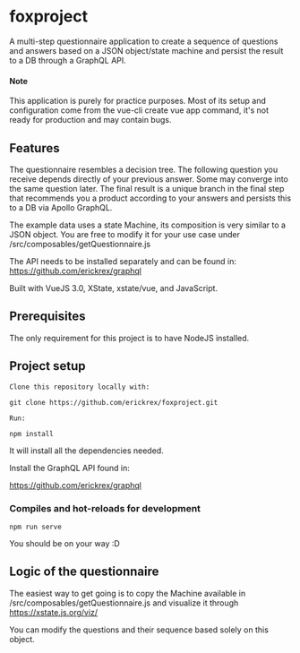 # foxproject

A multi-step questionnaire application to create a sequence of questions and answers based on a JSON object/state machine and persist the result to a DB through a GraphQL API.  

#### Note
This application is purely for practice purposes. Most of its setup and configuration come from the vue-cli create vue app command, it's not ready for production and may contain bugs. 

## Features
The questionnaire resembles a decision tree. The following question you receive depends directly of your previous answer. Some may converge into the same question later. The final result is a unique branch in the final step that recommends you a product according to your answers and persists this to a DB via Apollo GraphQL.


The example data uses a state Machine, its composition is very similar to a JSON object. You are free to modify it for your use case under /src/composables/getQuestionnaire.js

The API needs to be installed separately and can be found in:
https://github.com/erickrex/graphql

Built with VueJS 3.0, XState, xstate/vue, and JavaScript.

## Prerequisites
The only requirement for this project is to have NodeJS installed.

## Project setup
```
Clone this repository locally with:

git clone https://github.com/erickrex/foxproject.git

Run:

npm install
```
It will install all the dependencies needed.

Install the GraphQL API found in:

https://github.com/erickrex/graphql

### Compiles and hot-reloads for development
```
npm run serve
```
You should be on your way :D

## Logic of the questionnaire
The easiest way to get going is to copy the Machine available in /src/composables/getQuestionnaire.js and visualize it through https://xstate.js.org/viz/ 

You can modify the questions and their sequence based solely on this object.
```
